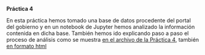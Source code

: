 **Práctica 4**

En esta práctica hemos tomado una base de datos procedente del portal del gobierno y en un notebook de Jupyter hemos analizado la información contenida en dicha base.
También hemos ido explicando paso a paso el proceso de análisis como se muestra [en el archivo de la Práctica 4](https://github.com/Alejandraa98/practicas-periodismo-de-datos/blob/main/Practica-4.ipynb), también [en formato html](https://github.com/Alejandraa98/practicas-periodismo-de-datos/blob/main/Practica-4.html) 
